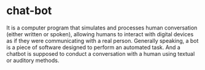# chat-bot
It is a computer program that simulates and processes human conversation (either written or spoken), allowing humans to interact with digital devices as if they were communicating with a real person.
Generally speaking, a bot is a piece of software designed to perform an automated task. And a chatbot is supposed to conduct a conversation with a human using textual or auditory methods.
